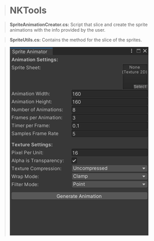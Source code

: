 ># NKTools

>**SpriteAnimationCreator.cs:** 
>  Script that slice and create the sprite animations with the info provided by the user.
  
>**SpriteUtils.cs:** 
>  Contains the method for the slice of the sprites.

>![Sprite Animator](/Images/SpriteAnimator.png)
